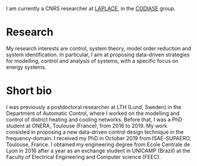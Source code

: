 I am currently a CNRS researcher at [LAPLACE](http://www.laplace.univ-tlse.fr/), in the [CODIASE](http://www.laplace.univ-tlse.fr/Presentation-1444) group. 

# Research

My research interests are control, system theory, model order reduction and system identification. In particular, I aim at proposing data-driven strategies for modelling, control and analysis of systems, with a specific focus on energy systems.

# Short bio

I was previously a postdoctoral researcher at LTH (Lund, Sweden) in the Department of Automatic Control, where I worked on the modelling and control of district heating and cooling networks. Before that, I was a PhD student at ONERA, Toulouse (France), from 2016 to 2019. My work consisted in proposing a new data-driven control design technique in the frequency-domain. I received my PhD in October 2019 from ISAE-SUPAERO, Toulouse, France. I obtained my engineering degree from Ecole Centrale de Lyon in 2016 after a year as an exchange student in UNICAMP (Brazil) at the Faculty of Electrical Engineering and Computer science (FEEC).
